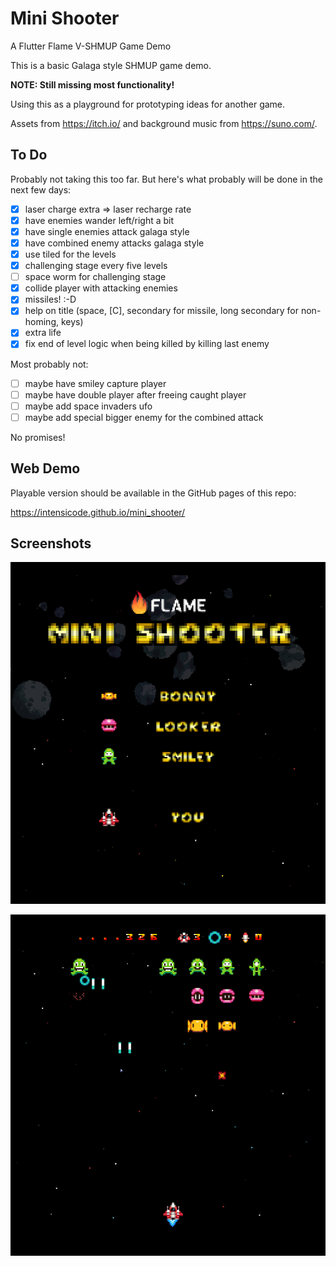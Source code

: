 # Mini Shooter

A Flutter Flame V-SHMUP Game Demo

This is a basic Galaga style SHMUP game demo.

**NOTE: Still missing most functionality!**

Using this as a playground for prototyping ideas for another game.

Assets from https://itch.io/ and background music from https://suno.com/.

## To Do

Probably not taking this too far. But here's what probably will be done in the
next few days:

* [X] laser charge extra => laser recharge rate
* [X] have enemies wander left/right a bit
* [X] have single enemies attack galaga style
* [X] have combined enemy attacks galaga style
* [X] use tiled for the levels
* [X] challenging stage every five levels
* [ ] space worm for challenging stage
* [X] collide player with attacking enemies
* [X] missiles! :-D
* [X] help on title (space, [C], secondary for missile, long secondary for non-homing, keys)
* [X] extra life
* [X] fix end of level logic when being killed by killing last enemy

Most probably not:

* [ ] maybe have smiley capture player
* [ ] maybe have double player after freeing caught player
* [ ] maybe add space invaders ufo
* [ ] maybe add special bigger enemy for the combined attack

No promises!

## Web Demo

Playable version should be available in the GitHub pages of this repo:

https://intensicode.github.io/mini_shooter/

## Screenshots

![Title](images/title.png)

![Title](images/snapshot.png)

